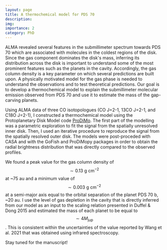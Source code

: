 ```yaml
---
layout: page
title: A thermochemical model for PDS 70
description:
img:
importance: 2
category: PhD
---
```


ALMA revealed several features in the submillimeter spectrum towards PDS 70 which are associated
with molecules in the coldest
regions of the disk. Since the gas component dominates the disk's mass,
inferring its distribution across
the disk is important to understand some of the most prominent features such as
the planets in the cavity. Accordingly, the gas column density is a key parameter on which
several predictions are built upon. A physically
motivated model for the gas phase is needed to understand the observations and to test
theoretical predictions. Our goal is to develop a thermochemical model to explain the
submillimeter molecular emission observed from PDS 70 and use it to estimate the mass of the
gap-carving planets.

Using ALMA data of three CO isotopologues (CO J=2-1, 13CO J=2-1,
  and C18O J=2-1), I constructed a thermochemical model using the
Protoplanetary Disk Model code [ProDiMo](https://prodimo.iwf.oeaw.ac.at/team).
The first part of the modelling was
a parametric exploration to fit the signal from the spatially unresolved inner disk.
Then, I used an iterative
procedure to reproduce the signal
from the spatially resolved outer disk. The models were post-proceded with CASA and with the GoFish and ProDiMopy packages in order to
obtain the radial brightness distribution that was directly
compared to the observed profiles.

We found a peak value for the gas column density
of $$\sim 0.13 \ \mathrm{g}\ \mathrm{cm}^{-2}$$ at ~75 au and a minimum value of
$$\sim 0.003 \ \mathrm{g}\ \mathrm{cm}^{-2}$$
at a semi-major axis equal to the orbital separation of the planet PDS 70 b, ~20 au.
I use the level of gas depletion in
the cavity that is directly inferred from our model as an input to the scaling relation
presented in Duffel & Dong 2015 and estimated the
mass of each planet to be equal to $$\sim 4 M_\mathrm{jup}$$. This is consistent within the uncertainties
of the value reported by Wang et al. 2021 that was obtained using infrared spectroscopy.     

Stay tuned for the manuscript!  
